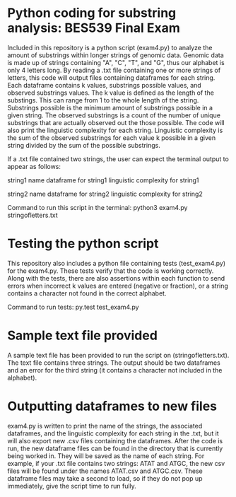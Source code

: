 # Python coding for substring analysis: BES539 Final Exam

Included in this repository is a python script (exam4.py) to analyze the amount of substrings within longer strings of genomic data. Genomic data is made up of strings containing "A", "C", "T", and "G", thus our alphabet is only 4 letters long. By reading a .txt file containing one or more strings of letters, this code will output files containing dataframes for each string. Each dataframe contains k values, substrings possible values, and observed substrings values. The k value is defined as the length of the substings. This can range from 1 to the whole length of the string. Substrings possible is the minimum amount of substrings possible in a given string. The observed substrings is a count of the number of unique substrings that are actually observed out the those possible. The code will also print the linguistic complexity for each string. Linguistic complexity is the sum of the observed substrings for each value k possible in a given string divided by the sum of the possible substrings.

If a .txt file contained two strings, the user can expect the terminal output to appear as follows: 

string1 name
dataframe for string1
linguistic complexity for string1

string2 name
dataframe for string2
linguistic complexity for string2

Command to run this script in the terminal: python3 exam4.py stringofletters.txt

# Testing the python script 

This repository also includes a python file containing tests (test_exam4.py) for the exam4.py. These tests verify that the code is working correctly. Along with the tests, there are also assertions within each function to send errors when incorrect k values are entered (negative or fraction), or a string contains a character not found in the correct alphabet. 

Command to run tests: py.test test_exam4.py

# Sample text file provided 

A sample text file has been provided to run the script on (stringofletters.txt). The text file contains three strings. The output should be two dataframes and an error for the third string (it contains a character not included in the alphabet).

# Outputting dataframes to new files

exam4.py is written to print the name of the strings, the associated dataframes, and the linguistic complexity for each string in the .txt, but it will also export new .csv files containing the dataframes. After the code is run, the new dataframe files can be found in the directory that is currently being worked in. They will be saved as the name of each string. For example, if your .txt file contains two strings: ATAT and ATGC, the new csv files will be found under the names ATAT.csv and ATGC.csv. These dataframe files may take a second to load, so if they do not pop up immediately, give the script time to run fully. 
